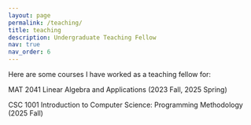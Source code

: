 ```yaml
---
layout: page
permalink: /teaching/
title: teaching
description: Undergraduate Teaching Fellow
nav: true
nav_order: 6
---
```


Here are some courses I have worked as a teaching fellow for:

MAT 2041 Linear Algebra and Applications (2023 Fall, 2025 Spring)

CSC 1001 Introduction to Computer Science: Programming Methodology (2025 Fall)
